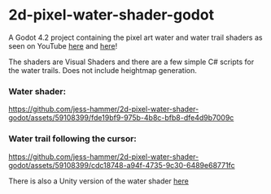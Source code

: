 # 2d-pixel-water-shader-godot

A Godot 4.2 project containing the pixel art water and water trail shaders as seen on YouTube [here](https://www.youtube.com/watch?v=pGOLstWBCDA&t=613s) and [here](https://www.youtube.com/watch?v=W4eVR_Fm5Gs)! 

The shaders are Visual Shaders and there are a few simple C# scripts for the water trails. Does not include heightmap generation.


### Water shader:
https://github.com/jess-hammer/2d-pixel-water-shader-godot/assets/59108399/fde19bf9-975b-4b8c-bfb8-dfe4d9b7009c



### Water trail following the cursor:
https://github.com/jess-hammer/2d-pixel-water-shader-godot/assets/59108399/cdc18748-a94f-4735-9c30-6489e68771fc

There is also a Unity version of the water shader [here](https://github.com/jess-hammer/2d-pixel-water-shader)
